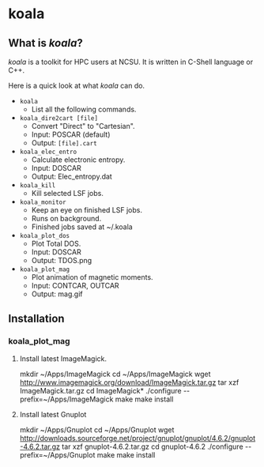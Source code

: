 # koala
## What is *koala*?
*koala* is a toolkit for HPC users at NCSU. It is written in C-Shell language or C++. 

Here is a quick look at what *koala* can do.

- `koala`
    - List all the following commands.
- `koala_dire2cart [file]`
    - Convert "Direct" to "Cartesian".
    - Input: POSCAR (default)
    - Output: `[file].cart`
- `koala_elec_entro`
    - Calculate electronic entropy.
    - Input: DOSCAR
    - Output: Elec_entropy.dat
- `koala_kill`
    - Kill selected LSF jobs.
- `koala_monitor`
    - Keep an eye on finished LSF jobs.
    - Runs on background.
    - Finished jobs saved at ~/.koala
- `koala_plot_dos`
    - Plot Total DOS.
    - Input: DOSCAR
    - Output: TDOS.png
- `koala_plot_mag`
    - Plot animation of magnetic moments.
    - Input: CONTCAR, OUTCAR
    - Output: mag.gif

## Installation

### koala_plot_mag
1. Install latest ImageMagick.

    mkdir ~/Apps/ImageMagick
    cd ~/Apps/ImageMagick
    wget http://www.imagemagick.org/download/ImageMagick.tar.gz
    tar xzf ImageMagick.tar.gz
    cd ImageMagick*
    ./configure --prefix=~/Apps/ImageMagick
    make
    make install

2. Install latest Gnuplot

    mkdir ~/Apps/Gnuplot
    cd ~/Apps/Gnuplot
    wget http://downloads.sourceforge.net/project/gnuplot/gnuplot/4.6.2/gnuplot-4.6.2.tar.gz
    tar xzf gnuplot-4.6.2.tar.gz
    cd gnuplot-4.6.2
    ./configure --prefix=~/Apps/Gnuplot
    make
    make install


